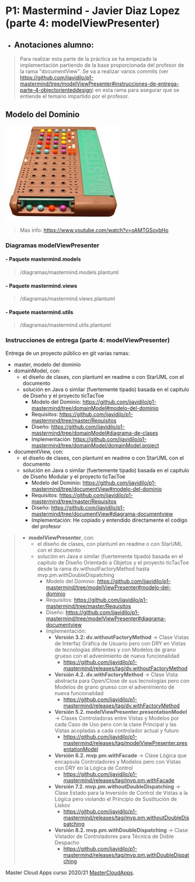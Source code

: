 # P1: Mastermind - Javier Diaz Lopez (parte 4: modelViewPresenter)

  * ## Anotaciones alumno: 
  > Para realizar esta parte de la práctica se ha empezado la implementación partiendo de la base proporcionada del profesor de la rama "documentView". Se va a realizar varios commits (ver https://github.com/ijavidilo/p1-mastermind/tree/modelViewPresenter#instrucciones-de-entrega-parte-4-objectorienteddesign) en esta rama para asegurar que se entiende el temario impartido por el profesor.

## Modelo del Dominio
![This is a alt text.](Mastermind.jpg "Mastermind.")
>Mas info: https://www.youtube.com/watch?v=oAMTGSovbHo

### Diagramas modelViewPresenter
#### - Paquete mastermind.models
  > /diagramas/mastermind.models.plantuml 
#### - Paquete mastermind.views
  > /diagramas/mastermind.views.plantuml 
#### - Paquete mastermind.utils
  > /diagramas/mastermind.utils.plantuml 

### Instrucciones de entrega (parte 4: modelViewPresenter)

Entrega de un proyecto público en git varias ramas:

* master, modelo del dominio
* domainModel, con:
    * el diseño de clases, con plantuml en readme o con StarUML con el documento  
    * solución en Java o similar (fuertemente tipado) basada en el capitulo de Diseño y el proyecto ticTacToe
        * Modelo del Dominio: https://github.com/ijavidilo/p1-mastermind/tree/domainModel#modelo-del-dominio
        * Requisitos: https://github.com/ijavidilo/p1-mastermind/tree/master/Requisitos
        * Diseño: https://github.com/ijavidilo/p1-mastermind/tree/domainModel#diagrama-de-clases
        * Implementación:  https://github.com/ijavidilo/p1-mastermind/tree/domainModel/domainModel.project
 * documentView, con:
    * el diseño de clases, con plantuml en readme o con StarUML con el documento  
    * solución en Java o similar (fuertemente tipado) basada en el capitulo de Diseño Modular y el proyecto ticTacToe
        * Modelo del Dominio: https://github.com/ijavidilo/p1-mastermind/tree/documentView#modelo-del-dominio
        * Requisitos:  https://github.com/ijavidilo/p1-mastermind/tree/master/Requisitos
        * Diseño: https://github.com/ijavidilo/p1-mastermind/tree/documentView#diagrama-documentview
        * Implementación: He copiado y entendido directamente el codigo del profesor
> * **modelViewPresenter**, con:
>    * el diseño de clases, con plantuml en readme o con StarUML con el documento  
>    * solución en Java o similar (fuertemente tipado) basada en el capitulo de Diseño Orientado a Objetos y el proyecto ticTacToe desde la rama dv.withoutFactoryMethod hasta mvp.pm.withDoubleDispatching
>        * Modelo del Dominio: https://github.com/ijavidilo/p1-mastermind/tree/modelViewPresenter#modelo-del-dominio
>        * Requisitos:  https://github.com/ijavidilo/p1-mastermind/tree/master/Requisitos
>        * Diseño: https://github.com/ijavidilo/p1-mastermind/tree/modelViewPresenter#diagrama-documentview
>        * Implementación:
>          * **Versión 3.2: dv.withoutFactoryMethod** -> Clase Vistas de Interfaz Gráfica de Usuario pero con DRY en Vistas de tecnologías diferentes y con Modelos de grano grueso con el advenimiento de nueva funcionalidad
>              *  https://github.com/ijavidilo/p1-mastermind/releases/tag/dv.withoutFactoryMethod
>          * **Versión 4.2. dv.withFactoryMethod** -> Clase Vista abstracta para Open/Close de sus tecnologías pero con Modelos de grano grueso con el advenimiento de nueva funcionalidad
>              *  https://github.com/ijavidilo/p1-mastermind/releases/tag/dv.withFactoryMethod
>          * **Versión 5.2. modelViewPresenter.presentationModel** -> Clases Controladoras entre Vistas y Modelos por cada Caso de Uso pero con la clase Principal y las Vistas acopladas a cada controlador actual y futuro
>              *  https://github.com/ijavidilo/p1-mastermind/releases/tag/modelViewPresenter.presentationModel
>          * **Versión 6.2. mvp.pm.withFacade** -> Clase Lógica que encapsula Controladores y Modelos pero con Vistas con DRY en la Lógica de Control
>              *  https://github.com/ijavidilo/p1-mastermind/releases/tag/mvp.pm.withFacade
>          * **Versión 7.2. mvp.pm.withoutDoubleDispatching** -> Clase Estado para la Inversión de Control de Vistas a la Lógica pero violando el Principio de Sustitución de Liskov
>              *  https://github.com/ijavidilo/p1-mastermind/releases/tag/mvp.pm.withoutDoubleDispatching
>          * **Versión 8.2. mvp.pm.withDoubleDispatching** -> Clase Vistador de Controladores para Técnica de Doble Despacho
>              *  https://github.com/ijavidilo/p1-mastermind/releases/tag/mvp.pm.withDoubleDispatching

Master Cloud Apps curso 2020/21 [MasterCloudApps](https://www.codeurjc.es/mastercloudapps/).